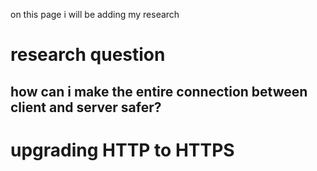 on this page i will be adding my research

# research question
## how can i make the entire connection between client and server safer?

# upgrading HTTP to HTTPS

